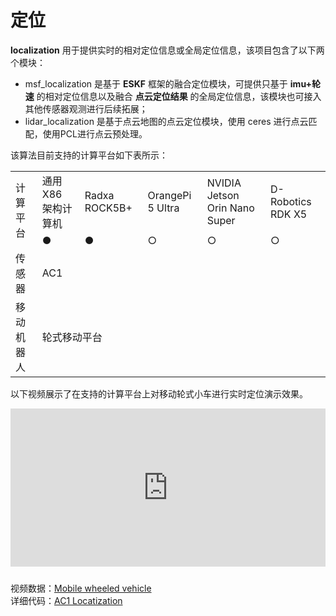 # 定位  
**localization** 用于提供实时的相对定位信息或全局定位信息，该项目包含了以下两个模块： 
- msf_localization 是基于 **ESKF** 框架的融合定位模块，可提供只基于 **imu+轮速** 的相对定位信息以及融合 **点云定位结果** 的全局定位信息，该模块也可接入其他传感器观测进行后续拓展；
- lidar_localization 是基于点云地图的点云定位模块，使用 ceres 进行点云匹配，使用PCL进行点云预处理。  

该算法目前支持的计算平台如下表所示：

<table class="docutils align-default" style="width: 100%;">
    <tbody>
        <tr class="row-even centered-table-text">
            <td rowspan="2">计算平台</td>
            <td>通用 X86 架构计算机</td>
            <td>Radxa ROCK5B+</td>
            <td>OrangePi 5 Ultra</td>
            <td>NVIDIA Jetson Orin Nano Super</td>
            <td>D-Robotics RDK X5</td>
        </tr>
        <tr class="row-odd centered-table-text">
            <td>●</td>
            <td>●</td>
            <td>○</td>
            <td>○</td>
            <td>○</td>
        </tr>
        <tr class="row-even centered-table-text">
            <td>传感器</td>
            <td colspan="5">AC1</td>
        </tr>
        <tr class="row-odd centered-table-text">
            <td>移动机器人</td>
            <td colspan="5">轮式移动平台</td>
        </tr>
    </tbody>
</table>

以下视频展示了在支持的计算平台上对移动轮式小车进行实时定位演示效果。

<div style="margin-bottom: 24px; position:relative; width:100%; padding-top: 50.28%;" class="video-container">
    <iframe src="https://cdn.robosense.cn/AC_wiki/localization_demo_wiki.mp4" frameborder="0" allowfullscreen style="position:absolute; top:0; left:0; width:100%; height:100%;"></iframe>
</div>

视频数据：[Mobile wheeled vehicle](https://cdn.robosense.cn/AC_wiki/localization_demo.zip)  
详细代码：[AC1 Locatization](https://github.com/RoboSense-Robotics/robosense_localization)
